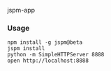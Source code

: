 jspm-app

### Usage

```
npm install -g jspm@beta
jspm install
python -m SimpleHTTPServer 8888
open http://localhost:8888
```
